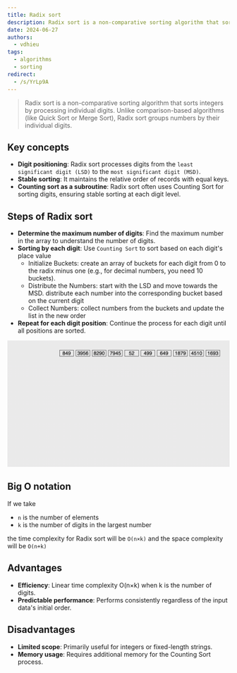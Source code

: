 ```yaml
---
title: Radix sort
description: Radix sort is a non-comparative sorting algorithm that sorts integers by processing individual digits. Unlike comparison-based algorithms (like Quick Sort or Merge Sort), Radix sort groups numbers by their individual digits.
date: 2024-06-27
authors:
  - vdhieu
tags:
  - algorithms
  - sorting
redirect:
  - /s/YrLp9A
---
```


> Radix sort is a non-comparative sorting algorithm that sorts integers by processing individual digits. Unlike comparison-based algorithms (like Quick Sort or Merge Sort), Radix sort groups numbers by their individual digits.

## Key concepts

- **Digit positioning**: Radix sort processes digits from the `least significant digit (LSD)` to the `most significant digit (MSD)`.
- **Stable sorting**: It maintains the relative order of records with equal keys.
- **Counting sort as a subroutine**: Radix sort often uses Counting Sort for sorting digits, ensuring stable sorting at each digit level.

## Steps of Radix sort

- **Determine the maximum number of digits**: Find the maximum number in the array to understand the number of digits.
- **Sorting by each digit**: Use `Counting Sort` to sort based on each digit's place value
  - Initialize Buckets: create an array of buckets for each digit from 0 to the radix minus one (e.g., for decimal numbers, you need 10 buckets).
  - Distribute the Numbers: start with the LSD and move towards the MSD. distribute each number into the corresponding bucket based on the current digit
  - Collect Numbers: collect numbers from the buckets and update the list in the new order
- **Repeat for each digit position**: Continue the process for each digit until all positions are sorted.

![radix sort example](assets/radix-sort.gif)

## Big O notation

If we take

- `n` is the number of elements
- `k` is the number of digits in the largest number

the time complexity for Radix sort will be `O(n×k)` and the space complexity will be `O(n+k)`

## Advantages

- **Efficiency**: Linear time complexity O(n×k) when k is the number of digits.
- **Predictable performance**: Performs consistently regardless of the input data's initial order.

## Disadvantages

- **Limited scope**: Primarily useful for integers or fixed-length strings.
- **Memory usage**: Requires additional memory for the Counting Sort process.
